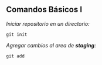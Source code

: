 ## Comandos Básicos I

*Iniciar repositorio en un directorio:*
~~~
git init
~~~

*Agregar cambios al area de **staging**:*
~~~
git add
~~~


